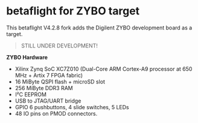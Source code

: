 # betaflight for ZYBO target
This betaflight V4.2.8 fork adds the Digilent ZYBO development board as a target.

> STILL UNDER DEVELOPMENT!

<b>ZYBO Hardware</b>
- Xilinx Zynq SoC XC7Z010 (Dual-Core ARM Cortex-A9 processor at 650 MHz + Artix 7 FPGA fabric)
- 16 MiByte QSPI flash + microSD slot
- 256 MiByte DDR3 RAM
- I²C EEPROM
- USB to JTAG/UART bridge
- GPIO 6 pushbuttons, 4 slide switches, 5 LEDs
- 48 IO pins on PMOD connectors.
